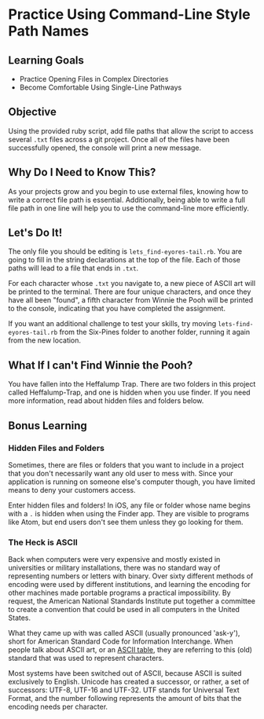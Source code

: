 # Practice Using Command-Line Style Path Names

## Learning Goals

- Practice Opening Files in Complex Directories
- Become Comfortable Using Single-Line Pathways

## Objective

Using the provided ruby script, add file paths that allow the script to access several `.txt` files across a git project. Once all of the files have been successfully opened, the console will print a new message.

## Why Do I Need to Know This?

As your projects grow and you begin to use external files, knowing how to write a correct file path is essential. Additionally, being able to write a full file path in one line will help you to use the command-line more efficiently.

## Let's Do It!

The only file you should be editing is `lets_find-eyores-tail.rb`. You are going to fill in the string declarations at the top of the file. Each of those paths will lead to a file that ends in `.txt`.

For each character whose `.txt` you navigate to, a new piece of ASCII art will be printed to the terminal. There are four unique characters, and once they have all been "found", a fifth character from Winnie the Pooh will be printed to the console, indicating that you have completed the assignment.

If you want an additional challenge to test your skills, try moving `lets-find-eyores-tail.rb` from the Six-Pines folder to another folder, running it again from the new location.

## What If I can't Find Winnie the Pooh?

You have fallen into the Heffalump Trap. There are two folders in this project called Heffalump-Trap, and one is hidden when you use finder. If you need more information, read about hidden files and folders below.

## Bonus Learning

### Hidden Files and Folders

Sometimes, there are files or folders that you want to include in a project that you don't necessarily want any old user to mess with. Since your application is running on someone else's computer though, you have limited means to deny your customers access.

Enter hidden files and folders! In iOS, any file or folder whose name begins with a `.` is hidden when using the Finder app. They are visible to programs like Atom, but end users don't see them unless they go looking for them.

### The Heck is ASCII

Back when computers were very expensive and mostly existed in universities or military installations, there was no standard way of representing numbers or letters with binary. Over sixty different methods of encoding were used by different institutions, and learning the encoding for other machines made portable programs a practical impossibility. By request, the American National Standards Institute put together a committee to create a convention that could be used in all computers in the United States.

What they came up with was called ASCII (usually pronounced 'ask-y'), short for American Standard Code for Information Interchange. When people talk about ASCII art, or an [ASCII table](http://www.asciitable.com/), they are referring to this (old) standard that was used to represent characters.

Most systems have been switched out of ASCII, because ASCII is suited exclusively to English. Unicode has created a successor, or rather, a set of successors: UTF-8, UTF-16 and UTF-32. UTF stands for Universal Text Format, and the number following represents the amount of bits that the encoding needs per character.
